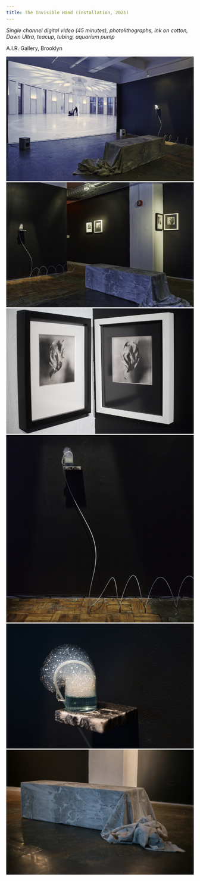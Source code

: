 ```yaml
---
title: The Invisible Hand (installation, 2021)
---
```


*Single channel digital video (45 minutes), photolithographs, ink on cotton, Dawn Ultra, teacup, tubing, aquarium pump*

A.I.R. Gallery, Brooklyn

<img src="/assets/The Invisible Hand installation 1.jpg" alt="A video of a man polishing a large circular marble room is projected on the wall in the background. In the foreground, a rectangular bench is covered in a white and black marbled fabric that cascades to the floor." />

<img src="/assets/The Invisible Hand installation 2.jpg" alt="Facing the other direction in the same room; four black and white prints are hung on a wall painted black. On the left wall is a teacup containing a blue liquid with foam pouring out the top; a tube spirals to the floor and out of sight." />

<img src="/assets/The Invisible Hand installation 3.jpg" alt="Photolithographs of marbled fabric flying through the air, framed and matted in contrasting black and white on black and walls" />

<img src="/assets/The Invisible Hand installation 4.jpg" alt="A teacup on a marble shelf containing a blue liquid overflows with bubbles. A white tube spirals to the floor from the cup and out of sight to the right of the image." />

<img src="/assets/The Invisible Hand installation 5.jpg" alt="Closeup of a teacup on a marble shelf containing a blue liuquid and overflowing with bubbles." />

<img src="/assets/The Invisible Hand installation 6.jpg" alt="Closeup of a rectangluar bench covered in a white and black marbled fabric that cascades to the floor." />
